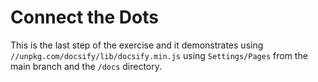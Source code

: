 # Connect the Dots

This is the last step of the exercise and it demonstrates 
using `//unpkg.com/docsify/lib/docsify.min.js` using 
`Settings/Pages` from the main branch and the `/docs` directory.  
